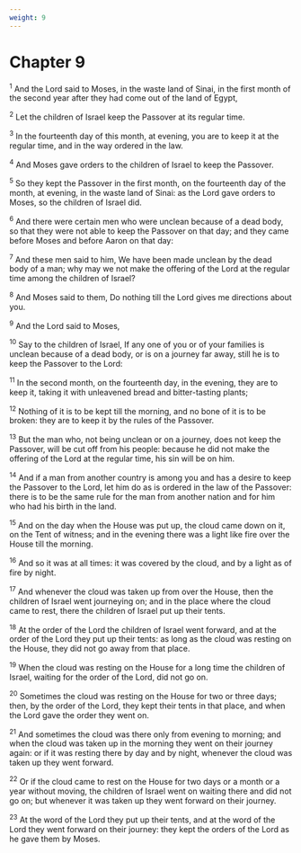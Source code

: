 ```yaml
---
weight: 9
---
```


# Chapter 9

<sup>1</sup> And the Lord said to Moses, in the waste land of Sinai, in the first month of the second year after they had come out of the land of Egypt, 

<sup>2</sup> Let the children of Israel keep the Passover at its regular time. 

<sup>3</sup> In the fourteenth day of this month, at evening, you are to keep it at the regular time, and in the way ordered in the law. 

<sup>4</sup> And Moses gave orders to the children of Israel to keep the Passover. 

<sup>5</sup> So they kept the Passover in the first month, on the fourteenth day of the month, at evening, in the waste land of Sinai: as the Lord gave orders to Moses, so the children of Israel did. 

<sup>6</sup> And there were certain men who were unclean because of a dead body, so that they were not able to keep the Passover on that day; and they came before Moses and before Aaron on that day: 

<sup>7</sup> And these men said to him, We have been made unclean by the dead body of a man; why may we not make the offering of the Lord at the regular time among the children of Israel? 

<sup>8</sup> And Moses said to them, Do nothing till the Lord gives me directions about you. 

<sup>9</sup> And the Lord said to Moses, 

<sup>10</sup> Say to the children of Israel, If any one of you or of your families is unclean because of a dead body, or is on a journey far away, still he is to keep the Passover to the Lord: 

<sup>11</sup> In the second month, on the fourteenth day, in the evening, they are to keep it, taking it with unleavened bread and bitter-tasting plants; 

<sup>12</sup> Nothing of it is to be kept till the morning, and no bone of it is to be broken: they are to keep it by the rules of the Passover. 

<sup>13</sup> But the man who, not being unclean or on a journey, does not keep the Passover, will be cut off from his people: because he did not make the offering of the Lord at the regular time, his sin will be on him. 

<sup>14</sup> And if a man from another country is among you and has a desire to keep the Passover to the Lord, let him do as is ordered in the law of the Passover: there is to be the same rule for the man from another nation and for him who had his birth in the land. 

<sup>15</sup> And on the day when the House was put up, the cloud came down on it, on the Tent of witness; and in the evening there was a light like fire over the House till the morning. 

<sup>16</sup> And so it was at all times: it was covered by the cloud, and by a light as of fire by night. 

<sup>17</sup> And whenever the cloud was taken up from over the House, then the children of Israel went journeying on; and in the place where the cloud came to rest, there the children of Israel put up their tents. 

<sup>18</sup> At the order of the Lord the children of Israel went forward, and at the order of the Lord they put up their tents: as long as the cloud was resting on the House, they did not go away from that place. 

<sup>19</sup> When the cloud was resting on the House for a long time the children of Israel, waiting for the order of the Lord, did not go on. 

<sup>20</sup> Sometimes the cloud was resting on the House for two or three days; then, by the order of the Lord, they kept their tents in that place, and when the Lord gave the order they went on. 

<sup>21</sup> And sometimes the cloud was there only from evening to morning; and when the cloud was taken up in the morning they went on their journey again: or if it was resting there by day and by night, whenever the cloud was taken up they went forward. 

<sup>22</sup> Or if the cloud came to rest on the House for two days or a month or a year without moving, the children of Israel went on waiting there and did not go on; but whenever it was taken up they went forward on their journey. 

<sup>23</sup> At the word of the Lord they put up their tents, and at the word of the Lord they went forward on their journey: they kept the orders of the Lord as he gave them by Moses. 


